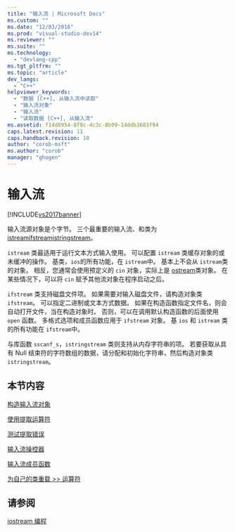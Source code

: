 ```yaml
---
title: "输入流 | Microsoft Docs"
ms.custom: ""
ms.date: "12/03/2016"
ms.prod: "visual-studio-dev14"
ms.reviewer: ""
ms.suite: ""
ms.technology: 
  - "devlang-cpp"
ms.tgt_pltfrm: ""
ms.topic: "article"
dev_langs: 
  - "C++"
helpviewer_keywords: 
  - "数据 [C++], 从输入流中读取"
  - "输入流对象"
  - "输入流"
  - "读取数据 [C++], 从输入流"
ms.assetid: f14d8954-8f8c-4c3c-8b99-14ddb3683f94
caps.latest.revision: 11
caps.handback.revision: 10
author: "corob-msft"
ms.author: "corob"
manager: "ghogen"
---
```

# 输入流
[!INCLUDE[vs2017banner](../assembler/inline/includes/vs2017banner.md)]

输入流源对象是个字节。  三个最重要的输入流、和类为 [istream](http://msdn.microsoft.com/zh-cn/6801779e-260e-416d-b4ec-fef5ff1b2371)[ifstream](../Topic/ifstream.md)[istringstream](../Topic/istringstream.md)。  
  
 `istream` 类最适用于运行文本方式输入使用。  可以配置 `istream` 类缓存对象的或未缓冲的操作。  基类，`ios`的所有功能，在 `istream`中。  基本上不会从 `istream`类的对象。  相反，您通常会使用预定义的 `cin` 对象，实际上是 [ostream](../standard-library/ostream.md)类对象。  在某些情况下，可以将 `cin` 赋予其他流对象在程序启动之后。  
  
 `ifstream` 类支持磁盘文件项。  如果需要对输入磁盘文件，请构造对象类 `ifstream`。  可以指定二进制或文本方式数据。  如果在构造函数指定文件名，则会自动打开文件，当在构造对象时。  否则，可以在调用默认构造函数的后面使用 `open` 函数。  多格式选项和成员函数应用于 `ifstream` 对象。  基 `ios` 和 `istream` 类的所有功能在 `ifstream`中。  
  
 与库函数 `sscanf_s`，`istringstream` 类则支持从内存字符串的项。  若要获取从具有 Null 结束符的字符数组的数据，请分配和初始化字符串，然后构造对象类 `istringstream`。  
  
## 本节内容  
 [构造输入流对象](../standard-library/constructing-input-stream-objects.md)  
  
 [使用提取运算符](../standard-library/using-extraction-operators.md)  
  
 [测试提取错误](../standard-library/testing-for-extraction-errors.md)  
  
 [输入流操控器](../standard-library/input-stream-manipulators.md)  
  
 [输入流成员函数](../standard-library/input-stream-member-functions.md)  
  
 [为自己的类重载 \>\> 运算符](../standard-library/overloading-the-input-operator-for-your-own-classes.md)  
  
## 请参阅  
 [iostream 编程](../standard-library/iostream-programming.md)